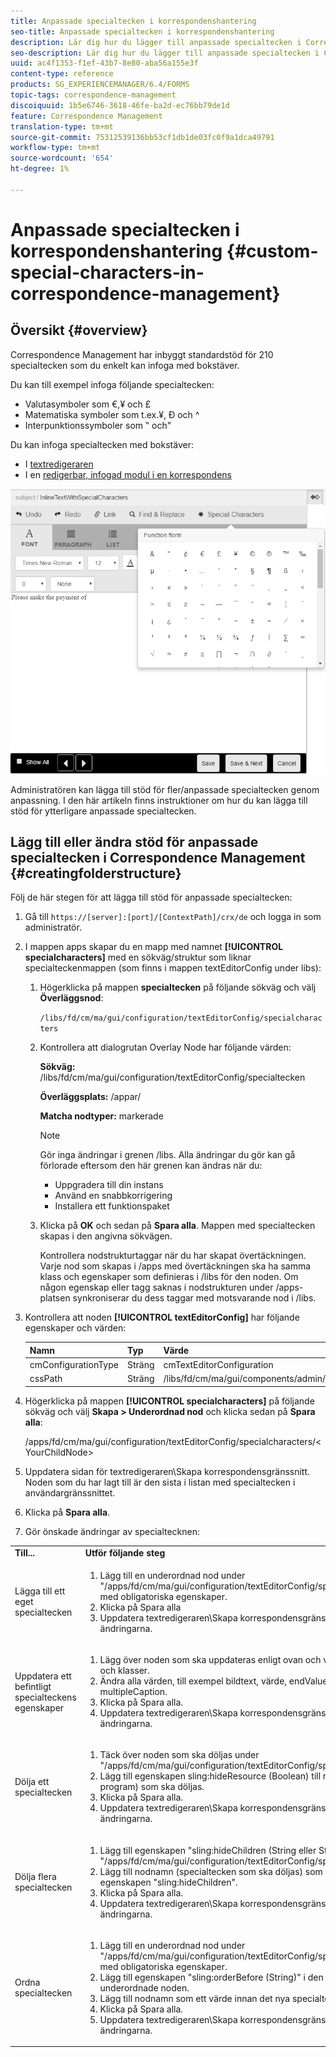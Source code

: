 ```yaml
---
title: Anpassade specialtecken i korrespondenshantering
seo-title: Anpassade specialtecken i korrespondenshantering
description: Lär dig hur du lägger till anpassade specialtecken i Correspondence Management.
seo-description: Lär dig hur du lägger till anpassade specialtecken i Correspondence Management.
uuid: ac4f1353-f1ef-43b7-8e80-aba56a155e3f
content-type: reference
products: SG_EXPERIENCEMANAGER/6.4/FORMS
topic-tags: correspondence-management
discoiquuid: 1b5e6746-3618-46fe-ba2d-ec76bb79de1d
feature: Correspondence Management
translation-type: tm+mt
source-git-commit: 75312539136bb53cf1db1de03fc0f9a1dca49791
workflow-type: tm+mt
source-wordcount: '654'
ht-degree: 1%

---
```



# Anpassade specialtecken i korrespondenshantering {#custom-special-characters-in-correspondence-management}

## Översikt {#overview}

Correspondence Management har inbyggt standardstöd för 210 specialtecken som du enkelt kan infoga med bokstäver.

Du kan till exempel infoga följande specialtecken:

* Valutasymboler som €,¥ och £
* Matematiska symboler som t.ex.¥, Ð och ^
* Interpunktionssymboler som ‟ och&quot;

Du kan infoga specialtecken med bokstäver:

* I [textredigeraren](/help/forms/using/document-fragments.md#createtext)
* I en [redigerbar, infogad modul i en korrespondens](/help/forms/using/create-correspondence.md#managecontent)

![specialteckensinlinemodulen](assets/specialcharactersinlinemodule.png)

Administratören kan lägga till stöd för fler/anpassade specialtecken genom anpassning. I den här artikeln finns instruktioner om hur du kan lägga till stöd för ytterligare anpassade specialtecken.

## Lägg till eller ändra stöd för anpassade specialtecken i Correspondence Management {#creatingfolderstructure}

Följ de här stegen för att lägga till stöd för anpassade specialtecken:

1. Gå till `https://[server]:[port]/[ContextPath]/crx/de` och logga in som administratör.
1. I mappen apps skapar du en mapp med namnet **[!UICONTROL specialcharacters]** med en sökväg/struktur som liknar specialteckenmappen (som finns i mappen textEditorConfig under libs):

   1. Högerklicka på mappen **specialtecken** på följande sökväg och välj **Överläggsnod**:

      `/libs/fd/cm/ma/gui/configuration/textEditorConfig/specialcharacters`

   1. Kontrollera att dialogrutan Overlay Node har följande värden:

      **Sökväg:** /libs/fd/cm/ma/gui/configuration/textEditorConfig/specialtecken

      **Överläggsplats:** /appar/

      **Matcha nodtyper:** markerade

      >[!NOTE]
      >
      >Gör inga ändringar i grenen /libs. Alla ändringar du gör kan gå förlorade eftersom den här grenen kan ändras när du:
      >
      >* Uppgradera till din instans
      >* Använd en snabbkorrigering
      >* Installera ett funktionspaket


   1. Klicka på **OK** och sedan på **Spara alla**. Mappen med specialtecken skapas i den angivna sökvägen.

      Kontrollera nodstrukturtaggar när du har skapat övertäckningen. Varje nod som skapas i /apps med övertäckningen ska ha samma klass och egenskaper som definieras i /libs för den noden. Om någon egenskap eller tagg saknas i nodstrukturen under /apps-platsen synkroniserar du dess taggar med motsvarande nod i /libs.

1. Kontrollera att noden **[!UICONTROL textEditorConfig]** har följande egenskaper och värden:

   | Namn | Typ | Värde |
   |---|---|---|
   | cmConfigurationType | Sträng | cmTextEditorConfiguration |
   | cssPath | Sträng | /libs/fd/cm/ma/gui/components/admin/createasset/textcontrol/clientlibs/textcontrol |

1. Högerklicka på mappen **[!UICONTROL specialcharacters]** på följande sökväg och välj **Skapa > Underordnad nod** och klicka sedan på **Spara alla**:

   /apps/fd/cm/ma/gui/configuration/textEditorConfig/specialcharacters/&lt;YourChildNode>

1. Uppdatera sidan för textredigeraren\Skapa korrespondensgränssnitt. Noden som du har lagt till är den sista i listan med specialtecken i användargränssnittet.
1. Klicka på **Spara alla**.
1. Gör önskade ändringar av specialtecknen:

<table> 
 <tbody> 
  <tr> 
   <td><strong>Till...</strong></td> 
   <td><strong>Utför följande steg</strong></td> 
  </tr> 
  <tr> 
   <td>Lägga till ett eget specialtecken</td> 
   <td> 
    <ol> 
     <li>Lägg till en underordnad nod under "/apps/fd/cm/ma/gui/configuration/textEditorConfig/specialcharacters" med obligatoriska egenskaper.</li> 
     <li>Klicka på Spara alla</li> 
     <li>Uppdatera textredigeraren\Skapa korrespondensgränssnitt för att se ändringarna.</li> 
    </ol> </td> 
  </tr> 
  <tr> 
   <td>Uppdatera ett befintligt specialteckens egenskaper</td> 
   <td> 
    <ol> 
     <li>Lägg över noden som ska uppdateras enligt ovan och verifiera taggar och klasser.</li> 
     <li>Ändra alla värden, till exempel bildtext, värde, endValue och multipleCaption. </li> 
     <li>Klicka på Spara alla. </li> 
     <li>Uppdatera textredigeraren\Skapa korrespondensgränssnitt för att se ändringarna.</li> 
    </ol> </td> 
  </tr> 
  <tr> 
   <td>Dölja ett specialtecken</td> 
   <td> 
    <ol> 
     <li>Täck över noden som ska döljas under "/apps/fd/cm/ma/gui/configuration/textEditorConfig/specialtecken"</li> 
     <li>Lägg till egenskapen sling:hideResource (Boolean) till noden (under program) som ska döljas. </li> 
     <li>Klicka på Spara alla. </li> 
     <li>Uppdatera textredigeraren\Skapa korrespondensgränssnitt för att se ändringarna.<br /> </li> 
    </ol> </td> 
  </tr> 
  <tr> 
   <td>Dölja flera specialtecken</td> 
   <td> 
    <ol> 
     <li>Lägg till egenskapen "sling:hideChildren (String eller String[])" i "/apps/fd/cm/ma/gui/configuration/textEditorConfig/specialcharacters". </li> 
     <li>Lägg till nodnamn (specialtecken som ska döljas) som värden för egenskapen "sling:hideChildren". </li> 
     <li>Klicka på Spara alla. </li> 
     <li>Uppdatera textredigeraren\Skapa korrespondensgränssnitt för att se ändringarna.<br /> </li> 
    </ol> </td> 
  </tr> 
  <tr> 
   <td>Ordna specialtecken</td> 
   <td> 
    <ol> 
     <li>Lägg till en underordnad nod under "/apps/fd/cm/ma/gui/configuration/textEditorConfig/specialcharacters" med obligatoriska egenskaper. </li> 
     <li>Lägg till egenskapen "sling:orderBefore (String)" i den nyskapade underordnade noden. </li> 
     <li>Lägg till nodnamn som ett värde innan det nya specialtecknet visas. </li> 
     <li>Klicka på Spara alla. </li> 
     <li>Uppdatera textredigeraren\Skapa korrespondensgränssnitt för att se ändringarna.<br /> </li> 
    </ol> </td> 
  </tr> 
 </tbody> 
</table>

